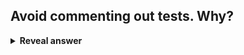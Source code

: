 ## Avoid commenting out tests. Why?
<details>
<summary><b>Reveal answer</b></summary>
- Slippery slow to low quality<br>Either:<br>- Fix the code (a regression has been found)<br>- Modify the test (an assumption has been changed)<br>- Delete the test (functionality no longer exists)
</details>

